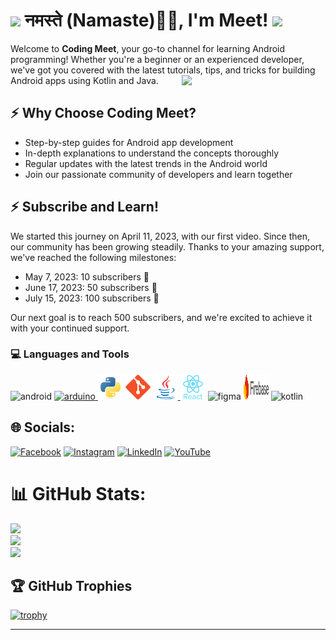 # <img src="https://emojis.slackmojis.com/emojis/images/1531849430/4246/blob-sunglasses.gif?1531849430" width="30"/> नमस्ते (Namaste)🙏🏻, I'm Meet! <img src="https://media.giphy.com/media/12oufCB0MyZ1Go/giphy.gif" width="50">
<!--
![Coding Meet Logo](https://github.com/Coding-Meet/Coding-Meet/blob/main/insta%20logo.jpeg)
-->

Welcome to **Coding Meet**, your go-to channel for learning Android programming! Whether you're a beginner or an experienced developer, we've got you covered with the latest tutorials, tips, and tricks for building Android apps using Kotlin and Java.
<img align='right' src="https://media.giphy.com/media/M9gbBd9nbDrOTu1Mqx/giphy.gif" width="230">

## :zap: Why Choose Coding Meet?
- Step-by-step guides for Android app development
- In-depth explanations to understand the concepts thoroughly
- Regular updates with the latest trends in the Android world
- Join our passionate community of developers and learn together

## :zap: Subscribe and Learn!
We started this journey on April 11, 2023, with our first video. Since then, our community has been growing steadily. Thanks to your amazing support, we've reached the following milestones:
- May 7, 2023: 10 subscribers 🎉
- June 17, 2023: 50 subscribers 🎊
- July 15, 2023: 100 subscribers 🥳

Our next goal is to reach 500 subscribers, and we're excited to achieve it with your continued support.

### 💻 Languages and Tools

<p align="left">
<img src="https://raw.githubusercontent.com/gilbarbara/logos/master/logos/android-icon.svg" alt="android" width="40" height="40"/>
 <a href="https://www.arduino.cc/" target="_blank" rel="noreferrer"> <img src="https://cdn.worldvectorlogo.com/logos/arduino-1.svg" alt="arduino" width="40" height="40"/> </a> 
<img src="https://raw.githubusercontent.com/devicons/devicon/master/icons/python/python-original.svg" alt="python" width="40" height="40"/>
<img src="https://github.com/devicons/devicon/blob/master/icons/git/git-plain.svg" alt="git" width="40" height="40"/>
<a href="https://www.java.com" target="_blank"> <img src="https://raw.githubusercontent.com/devicons/devicon/master/icons/java/java-original.svg" alt="java" width="40" height="40"/> </a>
 <img src="https://raw.githubusercontent.com/devicons/devicon/master/icons/react/react-original-wordmark.svg" alt="react" width="40" height="40"/>
<img src="https://raw.githubusercontent.com/gilbarbara/logos/master/logos/figma.svg" alt="figma" width="40" height="40"/> 
<img src="https://raw.githubusercontent.com/gilbarbara/logos/master/logos/firebase.svg" alt="Firebase" width="40" height="40"/>
<img src="https://raw.githubusercontent.com/gilbarbara/logos/master/logos/kotlin.svg" alt="kotlin" widht="40" height="40" /></p>

<!-- # 💫 About Me:
🔭 I’m currently working on<br>👯 I’m looking to collaborate on<br>🤝 I’m looking for help with<br>🌱 I’m currently learning<br>💬 Ask me about<br>⚡ Fun fact
 -->

## 🌐 Socials:
[![Facebook](https://img.shields.io/badge/Facebook-%231877F2.svg?logo=Facebook&logoColor=white)](https://www.facebook.com/profile.php?viewas=100000686899395&id=100092407025934) [![Instagram](https://img.shields.io/badge/Instagram-%23E4405F.svg?logo=Instagram&logoColor=white)](https://instagram.com/codingmeet26) [![LinkedIn](https://img.shields.io/badge/LinkedIn-%230077B5.svg?logo=linkedin&logoColor=white)](https://linkedin.com/in/coding-meet-a74933273) [![YouTube](https://img.shields.io/badge/YouTube-%23FF0000.svg?logo=YouTube&logoColor=white)](https://www.youtube.com/channel/UCbxVOMaM79ouNfgwEmkBNAg) 


# 📊 GitHub Stats:
![](https://github-readme-stats.vercel.app/api?username=Coding-Meet&theme=onedark&hide_border=false&include_all_commits=true&count_private=true)<br/>
![](https://github-readme-streak-stats.herokuapp.com/?user=Coding-Meet&theme=onedark&hide_border=false)<br/>
![](https://github-readme-stats.vercel.app/api/top-langs/?username=Coding-Meet&theme=onedark&hide_border=false&include_all_commits=true&count_private=true&layout=compact)


## 🏆 GitHub Trophies
[![trophy](https://github-profile-trophy.vercel.app/?username=Coding-Meet&theme=discord&column=7&margin-w=15&margin-h=5)](https://github.com/Coding-Meet/)
<hr>
